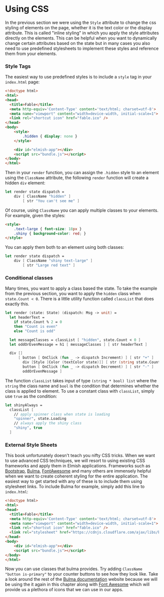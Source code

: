 # Using CSS

In the previous section we were using the `Style` attribute to change the css styling of elements on the page, whether it is the text color or the display attribute. This is called "inline styling" in which you apply the style attributes directly on the elements. This can be helpful when you want to dynamically change certain attributes based on the state but in many cases you also need to use predefined stylesheets to implement these styles and reference them from your elements.

### Style Tags

The easiest way to use predefined styles is to include a `style` tag in your `index.html` page:
```html {highlight: [10, 11, 12]}
<!doctype html>
<html>
<head>
  <title>Fable</title>
  <meta http-equiv='Content-Type' content='text/html; charset=utf-8'>
  <meta name="viewport" content="width=device-width, initial-scale=1">
  <link rel="shortcut icon" href="fable.ico" />
</head>
<body>
    <style>
        .hidden { display: none }
    </style>

    <div id="elmish-app"></div>
    <script src="bundle.js"></script>
</body>
</html>
```
Then in your `render` function, you can assign the `.hidden` style to an element using the `ClassName` attribute, the following `render` function will create a hidden `div` element:
```fsharp
let render state dispatch =
    div [ ClassName "hidden" ]
        [ str "You can't see me" ]
```
Of course, using `ClassName` you can apply multiple classes to your elements. For example, given the styles:
```html
<style>
    .text-large { font-size: 18px }
    .shiny { background-color: red; }
</style>
```
You can apply them both to an element using both classes:
```fsharp
let render state dispatch =
    div [ ClassName "shiny text-large" ]
        [ str "Large red text" ]
```

### Conditional classes
Many times, you want to apply a class based the state. To take the example from the previous section, you want to apply the `hidden` class when `state.Count < 0`. There is a little utility function called `classList` that does exactly this.
```fsharp {highlight: [7, 8]}
let render (state: State) (dispatch: Msg -> unit) =
  let headerText =
    if state.Count % 2 = 0
    then "Count is even"
    else "Count is odd"

  let messageClasses = classList [ "hidden", state.Count < 0 ]
  let oddOrEvenMessage = h1 [ messageClasses ] [ str headerText ]

  div []
      [ button [ OnClick (fun _ -> dispatch Increment) ] [ str "+" ]
        div [Style [Color (textColor state)]] [ str (string state.Count) ]
        button [ OnClick (fun _ -> dispatch Decrement) ] [ str "-" ]
        oddOrEvenMessage ]
```
The function `classList` takes input of type `(string * bool) list` where the `string` the class name and `bool` is the condition that determines whether the class is applied to element. To use a constant class with `classList`, simply use `true` as the condition:
```fsharp
let shinyAlways =
  classList [
    // apply spinner class when state is loading
    "spinner", state.Loading
    // always apply the shiny class
    "shiny", true
  ]
```

### External Style Sheets

This book unfortunately doesn't teach you nifty CSS tricks. When we want to use advanced CSS techniques, we will resort to using existing CSS frameworks and apply them in Elmish applications. Frameworks such as [Bootstrap](https://getbootstrap.com/docs/3.4/), [Bulma](https://bulma.io/), [FontAwesome](https://fontawesome.com/) and many others are immensely helpful when we want to create coherent styling for the entire application. The easiest way to get started with any of these is to include them using stylesheet links. To include Bulma for example, simply add this line to `index.html`:
```html {highlight: [8]}
<!doctype html>
<html>
<head>
  <title>Fable</title>
  <meta http-equiv='Content-Type' content='text/html; charset=utf-8'>
  <meta name="viewport" content="width=device-width, initial-scale=1">
  <link rel="shortcut icon" href="fable.ico" />
  <link rel="stylesheet" href="https://cdnjs.cloudflare.com/ajax/libs/bulma/0.7.4/css/bulma.css" />
</head>
<body>
    <div id="elmish-app"></div>
    <script src="bundle.js"></script>
</body>
</html>
```
Now you can use classes that bulma provides. Try adding `ClassName "button is-primary"` to your counter buttons to see how they look like. Take a look around the rest of the [Bulma documentation](https://bulma.io/documentation/) website because we will be using the it again in this chapter along with [Font Awesome](https://fontawesome.com/) which will provide us a plethora of icons that we can use in our apps.